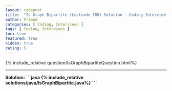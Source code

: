 ```yaml
---
layout: codepost
title:  "Is Graph Bipartite (Leetcode 785) Solution - Coding Interview Question"
author: Pramod
categories: [ Coding, Interviews ]
tags: [ Coding, Interviews ]
toc: true
featured: true
hidden: true
rating: 5
---
```


{% include_relative question/IsGraphBipartiteQuestion.html%}
<hr>
<b>Solution:<b>
```java
{% include_relative solutions/java/IsGraphBipartite.java%}
```
